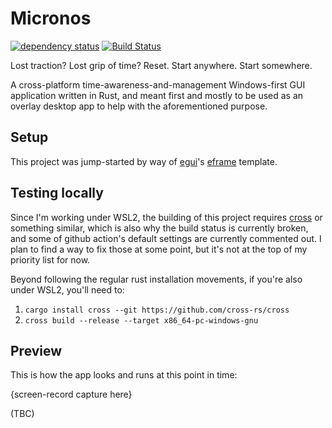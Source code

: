 # Micronos

[![dependency status](https://deps.rs/repo/github/abuteler/micronos/status.svg)](https://deps.rs/repo/github/abuteler/micronos/)
[![Build Status](https://github.com/abuteler/micronos/workflows/CI/badge.svg)](https://github.com/abuteler/micronos/actions?workflow=CI)

Lost traction? Lost grip of time? Reset. Start anywhere. Start somewhere.

A cross-platform time-awareness-and-management Windows-first GUI application written in Rust, and meant first and mostly to be used as an overlay desktop app to help with the aforementioned purpose.

## Setup
This project was jump-started by way of [egui](https://github.com/emilk/egui/)'s [eframe](https://github.com/emilk/egui/tree/master/crates/eframe) template.


## Testing locally
Since I'm working under WSL2, the building of this project requires [cross](https://github.com/cross-rs/cross) or something similar, which is also why the build status is currently broken, and some of github action's default settings are currently commented out. I plan to find a way to fix those at some point, but it's not at the top of my priority list for now.

Beyond following the regular rust installation movements, if you're also under WSL2, you'll need to:
1. `cargo install cross --git https://github.com/cross-rs/cross`
2. `cross build --release --target x86_64-pc-windows-gnu`

## Preview

This is how the app looks and runs at this point in time:

{screen-record capture here}

(TBC)
